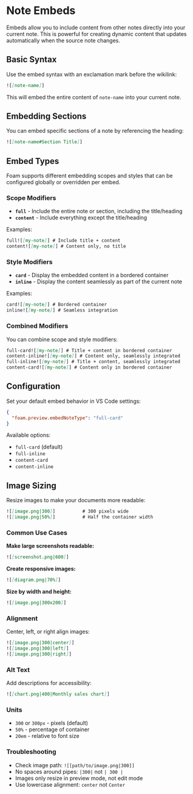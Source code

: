 # Note Embeds

Embeds allow you to include content from other notes directly into your current note. This is powerful for creating dynamic content that updates automatically when the source note changes.

## Basic Syntax

Use the embed syntax with an exclamation mark before the wikilink:

```markdown
![[note-name]]
```

This will embed the entire content of `note-name` into your current note.

## Embedding Sections

You can embed specific sections of a note by referencing the heading:

```markdown
![[note-name#Section Title]]
```

## Embed Types

Foam supports different embedding scopes and styles that can be configured globally or overridden per embed.

### Scope Modifiers

- **`full`** - Include the entire note or section, including the title/heading
- **`content`** - Include everything except the title/heading

Examples:

```markdown
full![[my-note]] # Include title + content
content![[my-note]] # Content only, no title
```

### Style Modifiers

- **`card`** - Display the embedded content in a bordered container
- **`inline`** - Display the content seamlessly as part of the current note

Examples:

```markdown
card![[my-note]] # Bordered container
inline![[my-note]] # Seamless integration
```

### Combined Modifiers

You can combine scope and style modifiers:

```markdown
full-card![[my-note]] # Title + content in bordered container
content-inline![[my-note]] # Content only, seamlessly integrated
full-inline![[my-note]] # Title + content, seamlessly integrated
content-card![[my-note]] # Content only in bordered container
```

## Configuration

Set your default embed behavior in VS Code settings:

```json
{
  "foam.preview.embedNoteType": "full-card"
}
```

Available options:

- `full-card` (default)
- `full-inline`
- `content-card`
- `content-inline`

## Image Sizing

Resize images to make your documents more readable:

```markdown
![[image.png|300]]          # 300 pixels wide
![[image.png|50%]]          # Half the container width
```

### Common Use Cases

**Make large screenshots readable:**
```markdown
![[screenshot.png|600]]
```

**Create responsive images:**
```markdown
![[diagram.png|70%]]
```

**Size by width and height:**
```markdown
![[image.png|300x200]]
```

### Alignment

Center, left, or right align images:

```markdown
![[image.png|300|center]]
![[image.png|300|left]]
![[image.png|300|right]]
```

### Alt Text

Add descriptions for accessibility:

```markdown
![[chart.png|400|Monthly sales chart]]
```

### Units

- `300` or `300px` - pixels (default)
- `50%` - percentage of container
- `20em` - relative to font size

### Troubleshooting

- Check image path: `![[path/to/image.png|300]]`
- No spaces around pipes: `|300|` not `| 300 |`
- Images only resize in preview mode, not edit mode
- Use lowercase alignment: `center` not `Center`
